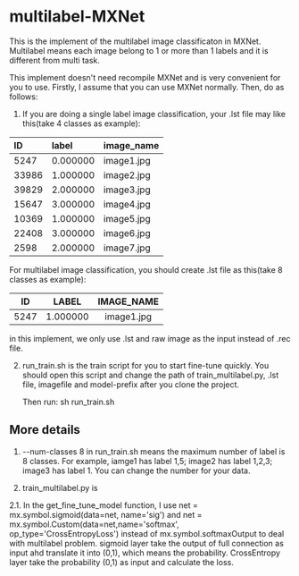 # multilabel-MXNet
This is the implement of the multilabel image classificaton in MXNet. Multilabel means each image belong to 1 or more than 1 labels and it is different from multi task.

This implement doesn't need recompile MXNet and is very convenient for you to use. Firstly, I assume that you can use MXNet normally. Then, do as follows:

 1. If you are doing a single label image classification, your .lst file may like this(take 4 classes as example):

|ID	|label   |      image_name|
|:------|:-------|:---------------| 
|5247	|0.000000|	image1.jpg|
|33986	|1.000000|	image2.jpg|
|39829	|2.000000|	image3.jpg|
|15647	|3.000000|	image4.jpg|
|10369	|1.000000|	image5.jpg|
|22408	|3.000000|	image6.jpg|
|2598	|2.000000|	image7.jpg|

For multilabel image classification, you should create .lst file as this(take 8 classes as example):

| ID  | LABEL     | IMAGE_NAME|
|:---:|:---------:|:---------:|
|5247 |	1.000000  |	image1.jpg|

in this implement, we only use .lst and raw image as the input instead of .rec file.



2. run_train.sh is the train script for you to start fine-tune quickly. You should open this script and change the path of train_multilabel.py, .lst file, imagefile and model-prefix after you clone the project.

   Then run: 
   sh run_train.sh

## More details

1. --num-classes 8 in run_train.sh means the maximum number of label is 8 classes. For example, iamge1 has label 1,5; image2 has label 1,2,3; image3 has label 1. You can change the number for your data.

2. train_multilabel.py is 

2.1. In the get_fine_tune_model function, I use net = mx.symbol.sigmoid(data=net, name='sig') and net = mx.symbol.Custom(data=net,name='softmax', op_type='CrossEntropyLoss') instead of mx.symbol.softmaxOutput to deal with multilabel problem. sigmoid layer take the output of full connection as input ahd translate it into (0,1), which means the probability. CrossEntropy layer take the probability (0,1) as input and calculate the loss.



